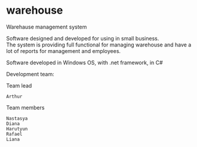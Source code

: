 # warehouse

Warehause management system

Software designed and developed for using in small business.  
The system is providing full functional for managing warehouse and have a lot of reports for management and employees.


Software developed in Windows OS, with .net framework, in C#

Development team:

Team lead

	Arthur

Team members

	Nastasya
	Diana
	Harutyun
	Rafael
	Liana